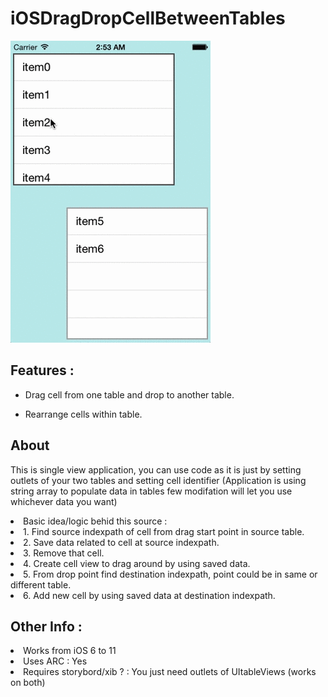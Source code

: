 iOSDragDropCellBetweenTables
============================

![      ](/iOSDragDropBetweenTables.gif "")


## Features :
>
* Drag cell from one table and drop to another table.
>
* Rearrange cells within table.
>

## About 

This is single view application, you can use code as it is just by setting outlets of your two tables and setting cell identifier (Application is using string array to populate data in tables few modifation will let you use whichever data you want)
<li>Basic idea/logic behid this source : </li>

<li>1. Find source indexpath of cell from drag start point in source table.</li>

<li>2. Save data related to cell at source indexpath.</li>

<li>3. Remove that cell.</li>

<li>4. Create cell view to drag around by using saved data.</li>

<li>5. From drop point find destination indexpath, point could be in same or different table.</li>

<li>6. Add new cell by using saved data at destination indexpath.</li>


## Other Info : 


<li>Works from iOS 6 to 11

<li>Uses ARC : Yes </li>

<li> Requires storybord/xib ? : You just need outlets of UItableViews (works on both)</li>




